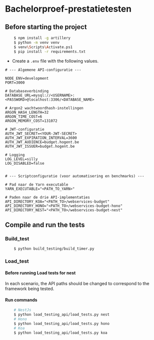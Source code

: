 # Bachelorproef-prestatietesten

## Before starting the project
```bash
    $ npm install -g artillery
    $ python -m venv venv
    $ venv\Scripts\Activate.ps1
    $ pip install -r requirements.txt
```

- Create a `.env` file with the following values.
```
# --- Algemene API-configuratie ---

NODE_ENV=development
PORT=3000

# Databaseverbinding
DATABASE_URL=mysql://<USERNAME>:<PASSWORD>@localhost:3306/<DATABASE_NAME>

# Argon2 wachtwoordhash-instellingen
ARGON_HASH_LENGTH=32
ARGON_TIME_COST=6
ARGON_MEMORY_COST=131072

# JWT-configuratie
AUTH_JWT_SECRET=<YOUR-JWT-SECRET>
AUTH_JWT_EXPIRATION_INTERVAL=3600
AUTH_JWT_AUDIENCE=budget.hogent.be
AUTH_JWT_ISSUER=budget.hogent.be

# Logging
LOG_LEVEL=silly
LOG_DISABLED=false


# --- Scriptconfiguratie (voor automatisering en benchmarks) ---

# Pad naar de Yarn executable
YARN_EXECUTABLE="<PATH_TO_YARN>"

# Paden naar de drie API-implementaties
API_DIRECTORY_KOA="<PATH_TO>/webservices-budget"
API_DIRECTORY_HONO="<PATH_TO>/webservices-budget-hono"
API_DIRECTORY_NEST="<PATH_TO>/webservices-budget-nest"

```
## Compile and run the tests

### Build_test
```bash
    $ python build_testing/build_timer.py  
```

### Load_test
#### Before running Load tests for nest
 In each scenario, the API paths should be changed to correspond to the framework being tested.


#### Run commands
```bash
    # NestJs
    $ python load_testing_api/load_tests.py nest
    # Hono
    $ python load_testing_api/load_tests.py hono
    # Koa
    $ python load_testing_api/load_tests.py koa

```
